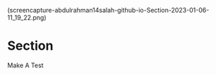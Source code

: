 (screencapture-abdulrahman14salah-github-io-Section-2023-01-06-11_19_22.png)
# Section
Make A Test 
